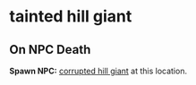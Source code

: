 # tainted hill giant


## On NPC Death

**Spawn NPC:**  [corrupted hill giant](/npc/50322) at this location.